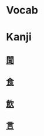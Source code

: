 # Vocab

# Kanji
## [聞](../../Kanji/kanji-dict/聞.md)

## [食](../../Kanji/kanji-dict/食.md)

## [飲](../../Kanji/kanji-dict/飲.md)

## [言](../../Kanji/kanji-dict/言.md)
